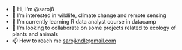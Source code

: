 - 👋 Hi, I’m @saroj8
- 👀 I’m interested in wildlife, climate change and remote sensing
- 🌱 I’m currently learning R data analyst course in datacamp
- 💞️ I’m looking to collaborate on some projects related to ecology of plants and animals
- 📫 How to reach me sarojkndl@gmail.com

<!---
saroj8/saroj8 is a ✨ special ✨ repository because its `README.md` (this file) appears on your GitHub profile.
You can click the Preview link to take a look at your changes.
--->
